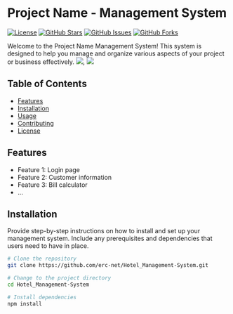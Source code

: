 # Project Name - Management System

[![License](https://img.shields.io/badge/License-MIT-blue.svg)](LICENSE)
[![GitHub Stars](https://img.shields.io/github/stars/your-username/management-system)](https://github.com/your-username/management-system/stargazers)
[![GitHub Issues](https://img.shields.io/github/issues/your-username/management-system)](https://github.com/your-username/management-system/issues)
[![GitHub Forks](https://img.shields.io/github/forks/your-username/management-system)](https://github.com/your-username/management-system/network/members)

Welcome to the Project Name Management System! This system is designed to help you manage and organize various aspects of your project or business effectively.
![](https://cdn.imgbin.com/4/18/12/imgbin-python-programming-language-logo-computer-programming-linux-6f4Hhw3Jf6YXXLPRdaWPCGkeL.jpg), ![](https://www.pcwdld.com/wp-content/uploads/systems-management.jpg)


## Table of Contents

- [Features](#features)
- [Installation](#installation)
- [Usage](#usage)
- [Contributing](#contributing)
- [License](#license)

## Features

- Feature 1: Login page
- Feature 2: Customer information
- Feature 3:  Bill calculator
- ...

## Installation

Provide step-by-step instructions on how to install and set up your management system. Include any prerequisites and dependencies that users need to have in place.

```bash
# Clone the repository
git clone https://github.com/erc-net/Hotel_Management-System.git

# Change to the project directory
cd Hotel_Management-System

# Install dependencies
npm install



